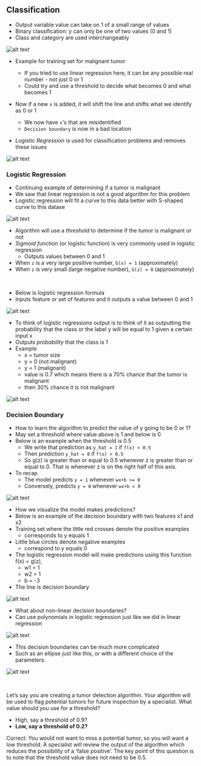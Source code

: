 ## Classification

- Output variable value can take on 1 of a small range of values
- Binary classification: y can only be one of two values (0 and 1)
- Class and category are used interchangeably

![alt text](./images/1.png)

- Example for training set for malignant tumor

  - If you tried to use linear regression here, it can be any possible real number - not just 0 or 1
  - Could try and use a threshold to decide what becomes 0 and what becomes 1

- Now if a new `x` is added, it will shift the line and shifts what we identify as 0 or 1
  - We now have `x`'s that are misidentified
  - `Decision boundary` is now in a bad location
- _Logistic Regression_ is used for classification problems and removes these issues

![alt text](./images/2.png)

### Logistic Regression

- Continuing example of determining if a tumor is malignant
- We saw that linear regression is not a good algorithm for this problem
- Logistic regression will fit a curve to this data better with S-shaped curve to this datase

![alt text](./images/3.png)

- Algorithm will use a _threshold_ to determine if the tumor is malignant or not
- _Sigmoid function_ (or logistic function) is very commonly used in logistic regression
  - Outputs values between 0 and 1
- When `z` is a very large positive number, `G(x) = 1` (approximately)
- When `z` is very small (large negative number), `G(z) = 0` (approximately)

<br>

- Below is logistic regression formula
- Inputs feature or set of features and it outputs a value between 0 and 1

![alt text](./images/4.png)

- To think of logistic regressions output is to think of it as outputting the probability that the class or the label y will be equal to 1 given a certain input x
- Outputs _probability_ that the class is _1_
- Example
  - x = tumor size
  - y = 0 (not malignant)
  - y = 1 (malignant)
  - value is 0.7 which means there is a 70% chance that the tumor is malignant
  - then 30% chance it is not malignant

![alt text](./images/5.png)

### Decision Boundary

- How to learn the algorithm to predict the value of y going to be 0 or 1?
- May set a threshold where value above is 1 and below is 0
- Below is an example when the threshold is 0.5
  - We write that prediction as `y_hat = 1` if `f(x) < 0.5`
  - Then prediction `y_hat = 0` if `f(x) > 0.5`
  - So g(z) is greater than or equal to 0.5 whenever z is greater than or equal to 0. That is whenever z is on the right half of this axis.
- To recap
  - The model predicts `y = 1` whenever `wx+b >= 0`
  - Conversely, predicts `y = 0` whenever `wx+b < 0`

![alt text](./images/6.png)

- How we visualize the model makes predictions?
- Below is an example of the decision boundary with two features x1 and x2
- Training set where the little red crosses denote the positive examples
  - corresponds to y equals 1
- Little blue circles denote negative examples
  - correspond to y equals 0
- The logistic regression model will make predictions using this function f(x) = g(z),
  - w1 = 1
  - w2 = 1
  - b = -3
- The line is decision boundary

![alt text](./images/7.png)

- What about non-linear decision boundaries?
- Can use polynomials in logistic regression just like we did in linear regression

![alt text](./images/8.png)

- This decision boundaries can be much more complicated
- Such as an ellipse just like this, or with a different choice of the parameters.

![alt text](./images/9.png)

<br>

Let’s say you are creating a tumor detection algorithm. Your algorithm will be used to flag potential tumors for future inspection by a specialist. What value should you use for a threshold?

- High, say a threshold of 0.9?
- **Low, say a threshold of 0.2?**

Correct: You would not want to miss a potential tumor, so you will want a low threshold. A specialist will review the output of the algorithm which reduces the possibility of a ‘false positive’. The key point of this question is to note that the threshold value does not need to be 0.5.
